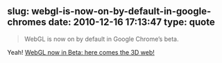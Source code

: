 slug: webgl-is-now-on-by-default-in-google-chromes
date: 2010-12-16 17:13:47
type: quote
---

> WebGL is now on by default in Google Chrome’s beta.

Yeah! [WebGL now in Beta: here comes the 3D web!](http://blog.chromium.org/2010/12/webgl-now-in-beta-here-comes-3d-web.html)
